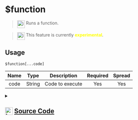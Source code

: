 # $function
> <img align="top" src="https://upload.wikimedia.org/wikipedia/commons/thumb/e/e4/Infobox_info_icon.svg/160px-Infobox_info_icon.svg.png?20150409153300" alt="image" width="25" height="auto"> Runs a function.

> <img align="top" src="https://upload.wikimedia.org/wikipedia/commons/thumb/1/17/Warning.svg/156px-Warning.svg.png" alt="image" width="25" height="auto"> This feature is currently <span style="color:yellow"><strong>experimental</strong></span>.

## Usage
```
$function[...code]
```
| Name | Type | Description | Required | Spread
| :---: | :---: | :---: | :---: | :---: |
code | String | Code to execute | Yes | Yes
<details>
<summary>
    
## <img align="top" src="https://cdn4.iconfinder.com/data/icons/iconsimple-logotypes/512/github-512.png" alt="image" width="25" height="auto">  [Source Code](https://github.com/tryforge/ForgeScript-V2/blob/main/src/native/function.ts)
    
</summary>
    
```ts
import { ArgType, NativeFunction } from "../structures/NativeFunction"
import { Return } from "../structures/Return"

export default new NativeFunction({
    name: "$function",
    description: "Runs a function.",
    unwrap: false,
    experimental: true,
    args: [
        {
            name: "code",
            description: "Code to execute",
            required: true,
            type: ArgType.String,
            rest: true
        }
    ],
    brackets: true,
    execute: async function(ctx) {
        const rt = await this["resolveArgs"](ctx)
        if (rt.return) return Return.success(rt.value)
        else if (rt.success) return Return.success()
        return rt
    }
})
```
    
</details>